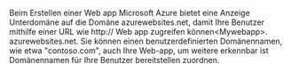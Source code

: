 Beim Erstellen einer Web app Microsoft Azure bietet eine Anzeige Unterdomäne auf die Domäne azurewebsites.net, damit Ihre Benutzer mithilfe einer URL wie http:// Web app zugreifen können&lt;Mywebapp&gt;. azurewebsites.net. Sie können einen benutzerdefinierten Domänennamen, wie etwa "contoso.com", auch Ihre Web-app, um weitere erkennbar ist Domänennamen für Ihre Benutzer bereitstellen zuordnen.